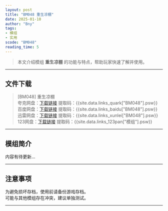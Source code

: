 ```yaml
---
layout: post
title: "BM048 重生凉棚"
date: 2025-01-10
author: "Bny"
tags: 
- 模组
- 实用
scode: "BM048"
reading_time: 5
---
```


> 本文介绍模组 **重生凉棚** 的功能与特点，帮助玩家快速了解并使用。

---

## 文件下载

> [BM048] 重生凉棚  
夸克网盘：[下载链接]({{site.data.links_quark["BM048"].url}}) 提取码：{{site.data.links_quark["BM048"].psw}}  
百度网盘：[下载链接]({{site.data.links_baidu["BM048"].url}}) 提取码：{{site.data.links_baidu["BM048"].psw}}  
迅雷网盘：[下载链接]({{site.data.links_xunlei["BM048"].url}}) 提取码：{{site.data.links_xunlei["BM048"].psw}}  
123网盘：[下载链接]({{site.data.links_123pan["模组"].url}}) 提取码：{{site.data.links_123pan["模组"].psw}}  

---

## 模组简介

>  
内容有待更新...  

---

## 注意事项

>  
为避免损坏存档，使用前请备份游戏存档。  
可能与其他模组存在冲突，建议单独测试。  

---

